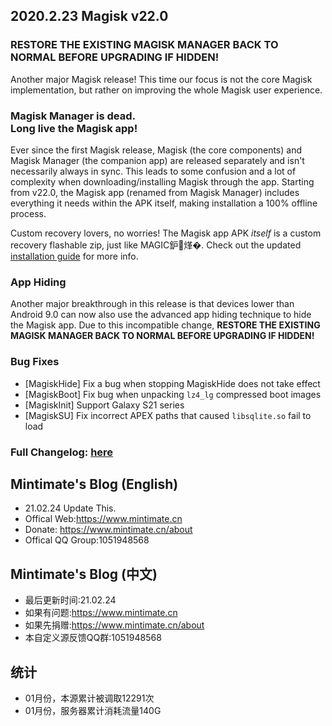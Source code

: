 ## 2020.2.23 Magisk v22.0

### RESTORE THE EXISTING MAGISK MANAGER BACK TO NORMAL BEFORE UPGRADING IF HIDDEN!

Another major Magisk release! This time our focus is not the core Magisk implementation, but rather on improving the whole Magisk user experience.

### Magisk Manager is dead.<br>Long live the Magisk app!

Ever since the first Magisk release, Magisk (the core components) and Magisk Manager (the companion app) are released separately and isn't necessarily always in sync. This leads to some confusion and a lot of complexity when downloading/installing Magisk through the app. Starting from v22.0, the Magisk app (renamed from Magisk Manager) includes everything it needs within the APK itself, making installation a 100% offline process.

Custom recovery lovers, no worries! The Magisk app APK *itself* is a custom recovery flashable zip, just like MAGIC鈩煂�. Check out the updated [installation guide](https://topjohnwu.github.io/Magisk/install.html) for more info.

### App Hiding

Another major breakthrough in this release is that devices lower than Android 9.0 can now also use the advanced app hiding technique to hide the Magisk app. Due to this incompatible change, **RESTORE THE EXISTING MAGISK MANAGER BACK TO NORMAL BEFORE UPGRADING IF HIDDEN!**

### Bug Fixes

- [MagiskHide] Fix a bug when stopping MagiskHide does not take effect
- [MagiskBoot] Fix bug when unpacking `lz4_lg` compressed boot images
- [MagiskInit] Support Galaxy S21 series
- [MagiskSU] Fix incorrect APEX paths that caused `libsqlite.so` fail to load

### Full Changelog: [here](https://topjohnwu.github.io/Magisk/changes.html)

## Mintimate's Blog (English)
- 21.02.24 Update This.
- Offical Web:https://www.mintimate.cn
- Donate: https://www.mintimate.cn/about
- Offical QQ Group:1051948568

## Mintimate's Blog (中文)
- 最后更新时间:21.02.24
- 如果有问题:https://www.mintimate.cn
- 如果先捐赠:https://www.mintimate.cn/about
- 本自定义源反馈QQ群:1051948568

## 统计
- 01月份，本源累计被调取12291次
- 01月份，服务器累计消耗流量140G
